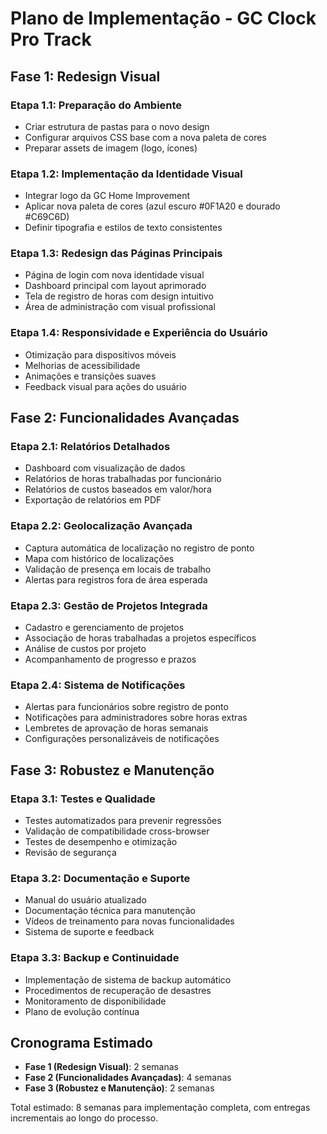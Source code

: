 # Plano de Implementação - GC Clock Pro Track

## Fase 1: Redesign Visual

### Etapa 1.1: Preparação do Ambiente
- Criar estrutura de pastas para o novo design
- Configurar arquivos CSS base com a nova paleta de cores
- Preparar assets de imagem (logo, ícones)

### Etapa 1.2: Implementação da Identidade Visual
- Integrar logo da GC Home Improvement
- Aplicar nova paleta de cores (azul escuro #0F1A20 e dourado #C69C6D)
- Definir tipografia e estilos de texto consistentes

### Etapa 1.3: Redesign das Páginas Principais
- Página de login com nova identidade visual
- Dashboard principal com layout aprimorado
- Tela de registro de horas com design intuitivo
- Área de administração com visual profissional

### Etapa 1.4: Responsividade e Experiência do Usuário
- Otimização para dispositivos móveis
- Melhorias de acessibilidade
- Animações e transições suaves
- Feedback visual para ações do usuário

## Fase 2: Funcionalidades Avançadas

### Etapa 2.1: Relatórios Detalhados
- Dashboard com visualização de dados
- Relatórios de horas trabalhadas por funcionário
- Relatórios de custos baseados em valor/hora
- Exportação de relatórios em PDF

### Etapa 2.2: Geolocalização Avançada
- Captura automática de localização no registro de ponto
- Mapa com histórico de localizações
- Validação de presença em locais de trabalho
- Alertas para registros fora de área esperada

### Etapa 2.3: Gestão de Projetos Integrada
- Cadastro e gerenciamento de projetos
- Associação de horas trabalhadas a projetos específicos
- Análise de custos por projeto
- Acompanhamento de progresso e prazos

### Etapa 2.4: Sistema de Notificações
- Alertas para funcionários sobre registro de ponto
- Notificações para administradores sobre horas extras
- Lembretes de aprovação de horas semanais
- Configurações personalizáveis de notificações

## Fase 3: Robustez e Manutenção

### Etapa 3.1: Testes e Qualidade
- Testes automatizados para prevenir regressões
- Validação de compatibilidade cross-browser
- Testes de desempenho e otimização
- Revisão de segurança

### Etapa 3.2: Documentação e Suporte
- Manual do usuário atualizado
- Documentação técnica para manutenção
- Vídeos de treinamento para novas funcionalidades
- Sistema de suporte e feedback

### Etapa 3.3: Backup e Continuidade
- Implementação de sistema de backup automático
- Procedimentos de recuperação de desastres
- Monitoramento de disponibilidade
- Plano de evolução contínua

## Cronograma Estimado

- **Fase 1 (Redesign Visual)**: 2 semanas
- **Fase 2 (Funcionalidades Avançadas)**: 4 semanas
- **Fase 3 (Robustez e Manutenção)**: 2 semanas

Total estimado: 8 semanas para implementação completa, com entregas incrementais ao longo do processo.
